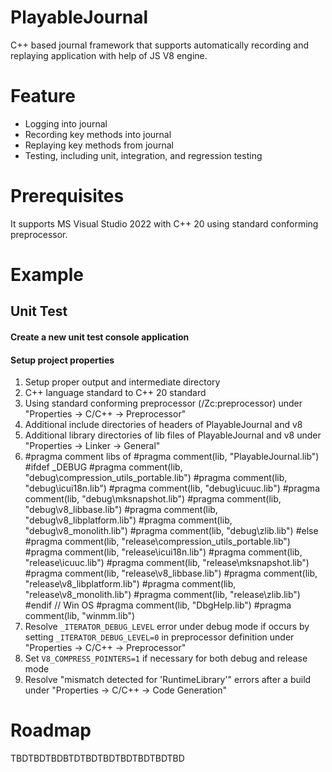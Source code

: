 # PlayableJournal
C++ based journal framework that supports automatically recording and replaying application with help of JS V8 engine.
# Feature
- Logging into journal
- Recording key methods into journal
- Replaying key methods from journal
- Testing, including unit, integration, and regression testing
# Prerequisites
It supports MS Visual Studio 2022 with C++ 20 using standard conforming preprocessor.
# Example
## Unit Test
#### Create a new unit test console application
#### Setup project properties
1. Setup proper output and intermediate directory
2. C++ language standard to C++ 20 standard
3. Using standard conforming preprocessor (/Zc:preprocessor) under "Properties -> C/C++ -> Preprocessor"
4. Additional include directories of headers of PlayableJournal and v8
5. Additional library directories of lib files of PlayableJournal and v8 under "Properties -> Linker -> General"
6. #pragma comment libs of 
    #pragma comment(lib, "PlayableJournal.lib")
    #ifdef _DEBUG
    #pragma comment(lib, "debug\\compression_utils_portable.lib")
    #pragma comment(lib, "debug\\icui18n.lib")
    #pragma comment(lib, "debug\\icuuc.lib")
    #pragma comment(lib, "debug\\mksnapshot.lib")
    #pragma comment(lib, "debug\\v8_libbase.lib")
    #pragma comment(lib, "debug\\v8_libplatform.lib")
    #pragma comment(lib, "debug\\v8_monolith.lib")
    #pragma comment(lib, "debug\\zlib.lib")
    #else
    #pragma comment(lib, "release\\compression_utils_portable.lib")
    #pragma comment(lib, "release\\icui18n.lib")
    #pragma comment(lib, "release\\icuuc.lib")
    #pragma comment(lib, "release\\mksnapshot.lib")
    #pragma comment(lib, "release\\v8_libbase.lib")
    #pragma comment(lib, "release\\v8_libplatform.lib")
    #pragma comment(lib, "release\\v8_monolith.lib")
    #pragma comment(lib, "release\\zlib.lib")
    #endif
    // Win OS
    #pragma comment(lib, "DbgHelp.lib")
    #pragma comment(lib, "winmm.lib")
7. Resolve `_ITERATOR_DEBUG_LEVEL` error under debug mode if occurs by setting `_ITERATOR_DEBUG_LEVEL=0` in preprocessor definition under "Properties -> C/C++ -> Preprocessor"
8. Set `V8_COMPRESS_POINTERS=1` if necessary for both debug and release mode
9. Resolve "mismatch detected for 'RuntimeLibrary'" errors after a build under "Properties -> C/C++ -> Code Generation"
# Roadmap
TBDTBDTBDBTDTBDTBDTBDTBDTBDTBD

